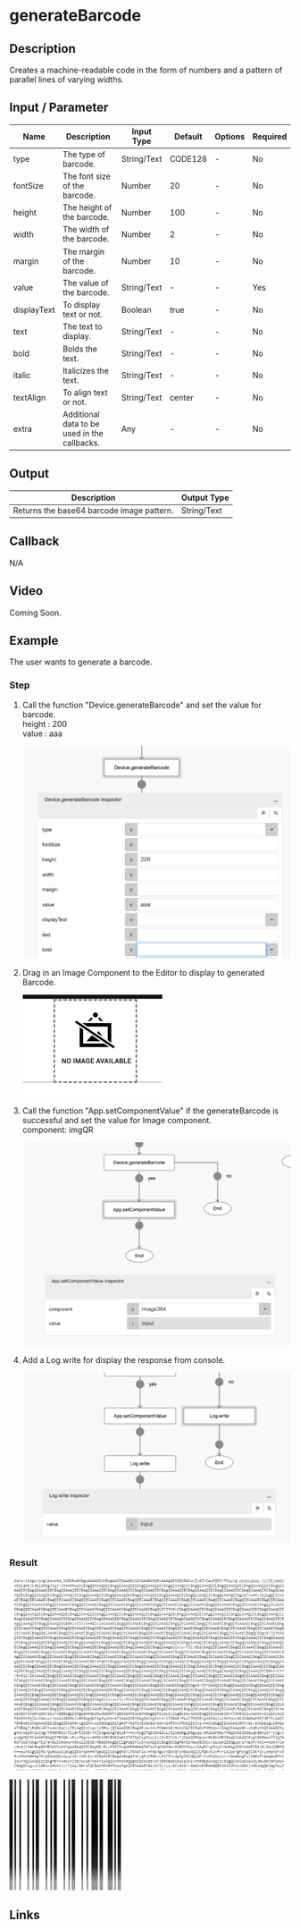 # generateBarcode

## Description

Creates a machine-readable code in the form of numbers and a pattern of parallel lines of varying widths.

## Input / Parameter

| Name | Description | Input Type | Default | Options | Required |
| ------ | ------ | ------ | ------ | ------ | ------ |
| type | The type of barcode. | String/Text | CODE128 | - | No |
| fontSize | The font size of the barcode. | Number | 20 | - | No |
| height | The height of the barcode. | Number | 100 | - | No |
| width | The width of the barcode. | Number | 2 | - | No |
| margin | The margin of the barcode. | Number | 10 | - | No |
| value | The value of the barcode. | String/Text | - | - | Yes |
| displayText | To display text or not. | Boolean | true | - | No |
| text | The text to display. | String/Text | - | - | No |
| bold | Bolds the text. | String/Text | - | - | No |
| italic | Italicizes the text. | String/Text | - | - | No |
| textAlign | To align text or not. | String/Text | center | - | No |
| extra | Additional data to be used in the callbacks. | Any | - | - | No | 

## Output

| Description | Output Type |
| ------ | ------ |
| Returns the base64 barcode image pattern. | String/Text |

## Callback

N/A

## Video

Coming Soon.

<!-- Format: [![Video]({image-path})]({url-link}) -->

## Example

The user wants to generate a barcode.

### Step

1. Call the function "Device.generateBarcode" and set the value for barcode.
   <br>
   height : 200 <br />
   value : aaa
   
   ![](./generateBarcode-step-1.png)

2. Drag in an Image Component to the Editor to display to generated Barcode.
  
    ![](./generateBarcode-step-2.png)

2. Call the function "App.setComponentValue" if the generateBarcode is successful and set the value for Image component.
   <br>
   component: imgQR<br/>
  
    ![](./generateBarcode-step-3.png)


   
3. Add a Log.write for display the response from     console.
   
   ![](./generateBarcode-step-4.png)
 
### Result

   ![](./generateBarcode-result-1.png)
   
   ![](./generateBarcode-result-2.png)


## Links